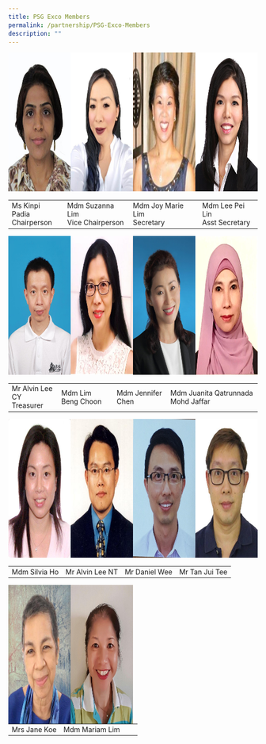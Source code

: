 ```yaml
---
title: PSG Exco Members
permalink: /partnership/PSG-Exco-Members
description: ""
---
```

<img src="/images/Ms%20Kinpi%20Padia%20-%20Chairperson.jpeg" 
     style="width:25%;float:left;height:280px">
<img src="/images/Mdm%20Suzanna%20Lim%20-%20Vice%20%20%20%20%20%20%20%20Chairperson.jpeg" 
     style="width:25%;float:left;height:280px">
<img src="/images/Mdm%20Joy%20Marie%20Lim%20-%20Secretary.jpeg" 
     style="width:25%;float:left;height:280px">
<img src="/images/Mdm%20Lee%20Pei%20Lin-%20Asst%20%20%20%20%20%20Secretary.jpeg" 
     style="width:25%;height:280px">
		 

|||||
| -------- | -------- | -------- |-------- |
| Ms Kinpi Padia <br>Chairperson     | Mdm Suzanna Lim <br>Vice Chairperson     | Mdm Joy Marie Lim  <br>Secretary     |Mdm Lee Pei Lin <br>Asst Secretary

<img src="/images/Mr%20Alvin%20Lee%20CY-Treasurer.jpeg" 
     style="width:25%;float:left;height:280px">
<img src="/images/Mdm%20Lim%20Beng%20Choon.jpeg" 
     style="width:25%;float:left;height:280px">
<img src="/images/Mdm%20Jennifer%20Chen.jpeg" 
     style="width:25%;float:left;height:280px">
<img src="/images/Mdm%20Juanita%20Qatrunnada%20Mohd%20Jaffar.png" 
     style="width:25%;height:280px">
		 

|||||
| -------- | -------- | -------- |-------- |
| Mr Alvin Lee CY<br>Treasurer | Mdm Lim Beng Choon| Mdm Jennifer Chen |Mdm Juanita Qatrunnada Mohd Jaffar

<img src="/images/Mdm%20Silvia%20Ho.jpeg" 
     style="width:25%;float:left;height:280px">
<img src="/images/Mr%20Alvin%20Lee%20NT.jpeg" 
     style="width:25%;float:left;height:280px">
<img src="/images/Mr%20Daniel%20Wee.jpeg" 
     style="width:25%;float:left;height:280px">
<img src="/images/Mr%20Tan%20Jui%20Tee.jpeg" 
     style="width:25%;height:280px">
		 

|||||
| -------- | -------- | -------- |-------- |
| Mdm Silvia Ho | Mr Alvin Lee NT | Mr Daniel Wee|Mr Tan Jui Tee 

<img src="/images/Mrs%20Jane%20Koe.jpeg" 
     style="width:25%;float:left;height:280px">
<img src="/images/Mdm%20Mariam%20Lim.jpeg" 
     style="width:25%;float:left;height:280px">

		 

|||||
| -------- | -------- | -------- |-------- |
| Mrs Jane Koe | Mdm Mariam Lim | ||